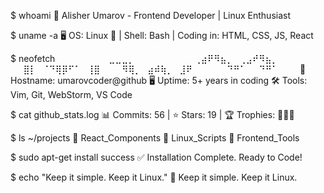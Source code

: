 $ whoami
👤 Alisher Umarov - Frontend Developer | Linux Enthusiast

$ uname -a
🖥️ OS: Linux 🐧 | Shell: Bash | Coding in: HTML, CSS, JS, React

$ neofetch
    ⠀⠀⠀⠀⠀⠀⠀⠀⣀⣀⣀⡀⠀⠀⠀⠀⠀⠀⠀
  ⠀⠀⢀⣴⠟⠻⣦⡀⠀⢀⣠⠞⠻⣦⡀⠀
  ⠀⠀⣿⡇⠀⠈⠙⢿⡿⠋⠁⠀⢸⣿⠀
  ⠀⠀⠻⢿⡀⠀⣴⠾⢷⡀⠀⣸⠟⠀
  ⠀⠀⠀⠀⠙⠛⠁⠀⠀⠙⠛⠁⠀⠀⠀
📂 Hostname: umarovcoder@github
🖥️ Uptime: 5+ years in coding
🛠️ Tools: Vim, Git, WebStorm, VS Code

$ cat github_stats.log
📊 Commits: 56 | ⭐ Stars: 19 | 🏆 Trophies: 🏅🏅🏅

$ ls ~/projects
📂 React_Components  📂 Linux_Scripts  📂 Frontend_Tools

$ sudo apt-get install success
✅ Installation Complete. Ready to Code!

$ echo "Keep it simple. Keep it Linux."
🐧 Keep it simple. Keep it Linux.
